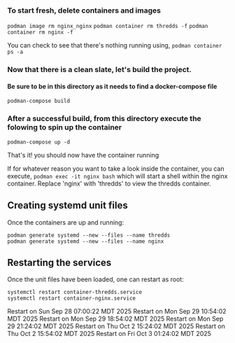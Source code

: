 ### To start fresh, delete containers and images
`podman image rm nginx_nginx`
`podman container rm thredds -f`
`podman container rm nginx -f`


You can check to see that there's nothing running using,
`podman container ps -a`

### Now that there is a clean slate, let's build the project.
#### Be sure to be in this directory as it needs to find a docker-compose file
`podman-compose build`

### After a successful build, from this directory execute the folowing to spin up the container
`podman-compose up -d`


That's it! you should now have the container running

If for whatever reason you want to take a look inside the container, you can execute,
`podman exec -it nginx bash`
which will start a shell within the nginx container. Replace 'nginx' with 'thredds' to view the thredds container.


## Creating systemd unit files

Once the containers are up and running:
```
podman generate systemd --new --files --name thredds
podman generate systemd --new --files --name nginx
```

## Restarting the services
Once the unit files have been loaded, one can restart as root:
```
systemctl restart container-thredds.service
systemctl restart container-nginx.service
```
Restart on Sun Sep 28 07:00:22 MDT 2025
Restart on Mon Sep 29 10:54:02 MDT 2025
Restart on Mon Sep 29 18:54:02 MDT 2025
Restart on Mon Sep 29 21:24:02 MDT 2025
Restart on Thu Oct  2 15:24:02 MDT 2025
Restart on Thu Oct  2 15:54:02 MDT 2025
Restart on Fri Oct  3 01:24:02 MDT 2025
